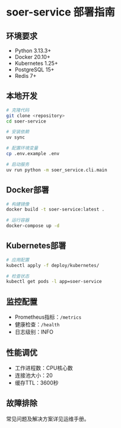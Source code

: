 # soer-service 部署指南

## 环境要求

- Python 3.13.3+
- Docker 20.10+
- Kubernetes 1.25+
- PostgreSQL 15+
- Redis 7+

## 本地开发

```bash
# 克隆代码
git clone <repository>
cd soer-service

# 安装依赖
uv sync

# 配置环境变量
cp .env.example .env

# 启动服务
uv run python -m soer_service.cli.main
```

## Docker部署

```bash
# 构建镜像
docker build -t soer-service:latest .

# 运行容器
docker-compose up -d
```

## Kubernetes部署

```bash
# 应用配置
kubectl apply -f deploy/kubernetes/

# 检查状态
kubectl get pods -l app=soer-service
```

## 监控配置

- Prometheus指标：`/metrics`
- 健康检查：`/health`
- 日志级别：INFO

## 性能调优

- 工作进程数：CPU核心数
- 连接池大小：20
- 缓存TTL：3600秒

## 故障排除

常见问题及解决方案详见运维手册。
